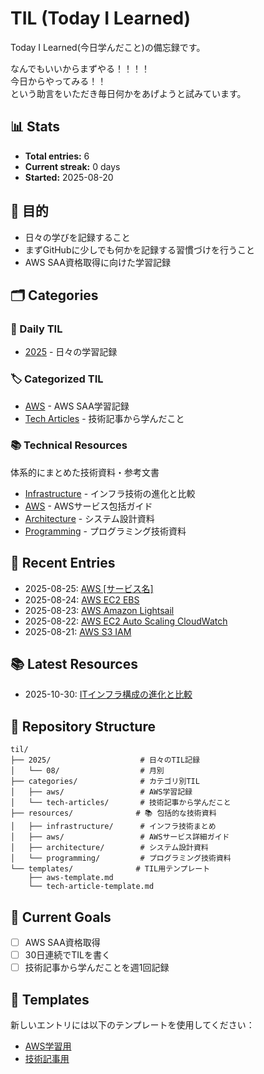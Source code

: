 # TIL (Today I Learned)

Today I Learned(今日学んだこと)の備忘録です。

なんでもいいからまずやる！！！！  
今日からやってみる！！  
という助言をいただき毎日何かをあげようと試みています。

## 📊 Stats

- **Total entries:** 6
- **Current streak:** 0 days
- **Started:** 2025-08-20

## 🎯 目的

- 日々の学びを記録すること
- まずGitHubに少しでも何かを記録する習慣づけを行うこと
- AWS SAA資格取得に向けた学習記録

## 🗂️ Categories

### 📅 Daily TIL

- [2025](./2025/) - 日々の学習記録

### 🏷️ Categorized TIL

- [AWS](./categories/aws/) - AWS SAA学習記録
- [Tech Articles](./categories/tech-articles/) - 技術記事から学んだこと

### 📚 Technical Resources

体系的にまとめた技術資料・参考文書
- [Infrastructure](./resources/infrastructure/) - インフラ技術の進化と比較
- [AWS](./resources/aws/) - AWSサービス包括ガイド  
- [Architecture](./resources/architecture/) - システム設計資料
- [Programming](./resources/programming/) - プログラミング技術資料

## 📝 Recent Entries

- 2025-08-25: [AWS [サービス名]](./2025/08/20250825.md)
- 2025-08-24: [AWS EC2 EBS](./2025/08/20250824.md)
- 2025-08-23: [AWS Amazon Lightsail](./2025/08/20250823-.md)
- 2025-08-22: [AWS EC2 Auto Scaling CloudWatch](./2025/08/20250822.md)
- 2025-08-21: [AWS S3 IAM](./2025/08/20250821.md)

## 📚 Latest Resources

- 2025-10-30: [ITインフラ構成の進化と比較](./resources/infrastructure/infrastructure_evolution.md)

## 📁 Repository Structure

```
til/
├── 2025/                    # 日々のTIL記録
│   └── 08/                  # 月別
├── categories/              # カテゴリ別TIL
│   ├── aws/                 # AWS学習記録
│   └── tech-articles/       # 技術記事から学んだこと
├── resources/              # 📚 包括的な技術資料
│   ├── infrastructure/      # インフラ技術まとめ
│   ├── aws/                 # AWSサービス詳細ガイド
│   ├── architecture/        # システム設計資料
│   └── programming/         # プログラミング技術資料
└── templates/              # TIL用テンプレート
    ├── aws-template.md
    └── tech-article-template.md
```

## 🎯 Current Goals

- [ ] AWS SAA資格取得
- [ ] 30日連続でTILを書く
- [ ] 技術記事から学んだことを週1回記録

## 📝 Templates

新しいエントリには以下のテンプレートを使用してください：
- [AWS学習用](./templates/aws-template.md)
- [技術記事用](./templates/tech-article-template.md)
